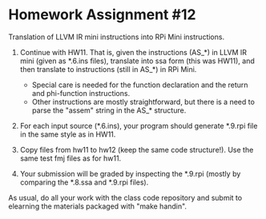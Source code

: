 # Homework Assignment #12

Translation of LLVM IR mini instructions into RPi Mini instructions.

1.  Continue with HW11. That is, given the instructions (AS\_\*) in LLVM IR mini (given as \*.6.ins files), translate into ssa form (this was HW11), and then translate to instructions (still in AS\_\*) in RPi Mini.

    * Special care is needed for the function declaration and the return and phi-function instructions. 
	*  Other instructions are mostly straightforward, but there is a need to parse the "assem" string in the AS_* structure.

2. For each input source (\*.6.ins), your program should generate *.9.rpi file in the same style as in HW11.

3. Copy files from hw11 to hw12 (keep the same code structure!). Use the same test fmj files as for hw11.

4. Your submission will be graded by inspecting the \*.9.rpi (mostly by comparing the \*.8.ssa and \*.9.rpi files).

As usual, do all your work with the class code repository and submit to elearning the materials packaged with "make handin".